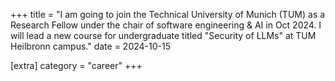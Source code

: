 +++
title = "I am going to join the Technical University of Munich (TUM) as a Research Fellow under the chair of software engineering & AI in Oct 2024. I will lead a new course for undergraduate titled \"Security of LLMs\" at TUM Heilbronn campus."
date = 2024-10-15

[extra]
category = "career"
+++
